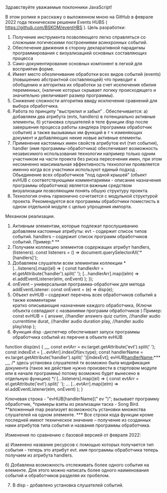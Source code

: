 Здравствуйте уважаемые поклонники JavaScript!

В этом ролике я расскажу о выложенном мною на GitHub в феврале 2022 года техническом решении Events HUBS ( https://github.com/BSKOM/eventHBS ).
Цель разработки:
1) Получение инструмента позволяющего легко справляться со сложными логическими построениями асинхронных событий.
2) Обеспечение движения в сторону декларативной парадигмы программирования с визуализацией основных составляющих процесса
3) Само-документирование основных компонент в легкой для восприятия форме.
4) Имеет место обезличивание обработки всех видов событий (events) (повышению абстрактной составляющей) что приводит к обобщению и алгоритма их обработки за счет
исключения обилия переменных, (наличие которых скрывает логику происходящего и значительно увеличивает размер программы). 
5) Снижение сложности алгоритма ввиду исключения сравнений для выбора обработчика.
6) Работа по принципу "выстрелил и забыл" . Обеспечивается: 
  а) добавляем два атрибута (evts, handlers) в потенциально активные элементы,
  б) установка слушателей в теле функции disp после завершения процесса работы хандлера (программа обработчик события) а также вызывамых им функций в т ч изменяющих документ и добавляющих некие новые активные елементы.
7) Применение кастомных имен свойств атрибутов evt (тип события), handler 
  (имя программы-обработчика) обеспечивает возможность независимого использования технологии например только одним участником на части проекта без риска пересечения имен, при этом несомненно максимальная эффективность технологии проявляется именно когда все участники используют единый подход . Обьединение всех обработчиков "под одной крышей" (обьект evHUB с соответствующими комментариями - описание назначения программы обработчика) является важным средством визуализации позволяющим понять обшую структуру проекта.  
8) Технология очень гармонично сочетается с модульной структурой проекта. Рекомендуется 
  все  программы обработчики поместисть в одном отдельной модуле с целью упрощения импорта.

Механизм реализации.

1)	Активным элементам, которые подлежат прослушиванию добавляем кастомные атрибуты:
evt - содержит список типов событий.
handlers – содержит список программ обработчиков событий.
Пример:*
<audio hidden="" handlers="durat curtim" evt="loadedmetadata timeupdate"  id="songc"></audio>**
2)	Получаем коллекцию элементов содержащих атрибут handlers, 
(listeners).
const listeners = () => document.querySelectorAll('*[handlers]');
3)	Добавляем слушатели всем элементам коллекции *
[...listeners].map((el) => {
      const handlerArr = el.getAttribute('handler').split(' ');
      [...handlerArr].map((elm) => el.addEventListener(elm, onEvent) );
    });
4)	onEvent – универсальная программа-обработчик для  метода addEventListener:
  const onEvent = (e) => disp(e);
5)	Объект evHUB – содержит перечень всех обработчиков событий а также   комментарии  
    кратко  описывающие назначение каждого обработчика, (Ключи объекта совпадают 
    с названиями программ обработчиков )
  Пример:
  const evHUB = {
    answer,    //handler answers quiz
    curtim,    //handler audio currenttime
    durat,     //handler audio duration
    play,      //handler audio play/stop
  };
6)	Функция disp -диспетчер обеспечивает запуск программы обработчика событий из перечня в объекте evHUB

function disp(ev) {
,,,,
  const evtArr = ev.target.getAttribute('evt').split(' ');
  const indexEvt = [...evtArr].indexOf(ev.type);
  const handlerName = ev.target.getAttribute('handler').split(' ')[indexEvt];
  evHUB[handlerName](ev);***
,,,,
  /* здесь установка слушателей тк возможно была модификация документа
  (такое же действие нужно произвести в стартовом модуле или в начале программы)
  потому возможно будет вынесено в отдельную функцию) */
    [...listeners].map((el) => {
    const evtArr = el.getAttribute('evt').split(' ');
...
    [...evtArr].map((elm) => el.addEventListener(elm, onEvent) );
}

Ключевая строка - "evHUB[handlerName](" ev ")";
 вызывает программу обработчик,
*примеры взяты из реализации таска - Song Bird.
**вложенный map реализует возможность установки множества слушателей на одном элементе.
*** Все строки кода функции кроме последней имеют техническое значение – получение из созданных нами атрибутов типа события и названия программы обработчика.

Изменения по сравнению с базовой версией от февраля 2022:

  a) Изменено название ресурсов с помощью которых получается тип события - теперь это атрибут evt. имя программы обработчика теперь получаем из атрибута handlers.

  б) Добавлена возможность отслеживать более одного события на елементе. 
    Для этого можно написать более одного наименования событий и обработчиков разделяя их пробелом.

  7) В disp - добавлено установка слушателей событий.
  